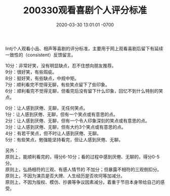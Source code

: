 ﻿---
layout: post
title:  "200330观看喜剧个人评分标准"
date:   2020-03-30 13:01:01 -0700
categories: reviews
---
lintj个人观看小品、相声等喜剧的评分标准，主要用于网上观看喜剧后留下有延续一致性的（consistent）反馈留言。  
  
10分：非常好笑，没有明显缺点，忍不住想向朋友推荐。  
9分：很好笑，有些瑕疵。  
8分：挺好笑，有些缺点，中规中矩。  
7分：顺利看完不觉得无聊，有些笑点留下了些印象。  
6分：顺利看完不觉得无聊，但看完后没有留下什么印象，回忆不到什么特别的笑点。  
  
0分：让人感到厌倦、无聊，无任何笑点。   
1分：让人感到厌倦、无聊，但有一个笑点或有意思的点。  
2分：让人感到厌倦、无聊，但有一个令人印象深刻的笑点或有意思的点。  
3分：让人感到厌倦、无聊，但有大约3个笑点或有意思的点。  
4分：有若干笑点，但不时让人感到厌倦、无聊。  
5分：有些笑点，勉强能坚持看完，但让人感到厌倦、无聊。  
  
另外：  
原则上，能顺利看完的，得分6-10分；看的过程中感到厌倦、无聊的，得分0-5分。  
原则上，弘扬相符的三观、有感人情节的 不加分；但暴露不相符的三观倒扣分。  
原则上，不因为演员是否大牌、人生经历是否坎坷等加减分。  
原则上，不因为版权、模仿、抄袭等争议因素减分。着重于节目本身带给自己的感受。  
  
